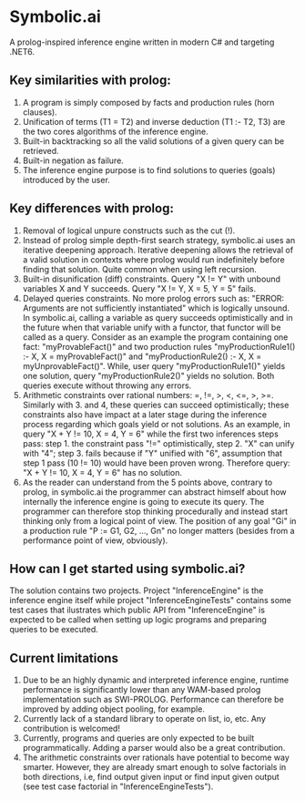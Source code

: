 # Symbolic.ai

A prolog-inspired inference engine written in modern C# and targeting .NET6.

## Key similarities with prolog:

1. A program is simply composed by facts and production rules (horn clauses).
2. Unification of terms (T1 = T2) and inverse deduction (T1 :- T2, T3) are the two cores algorithms of the inference engine.
3. Built-in backtracking so all the valid solutions of a given query can be retrieved.
4. Built-in negation as failure.
5. The inference engine purpose is to find solutions to queries (goals) introduced by the user.

## Key differences with prolog:

1. Removal of logical unpure constructs such as the cut (!).
2. Instead of prolog simple depth-first search strategy, symbolic.ai uses an iterative deepening approach. Iterative deepening allows the retrieval of a valid solution in contexts where prolog would run indefinitely before finding that solution. Quite common when using left recursion.
3. Built-in disunification (diff) constraints. Query "X != Y" with unbound variables X and Y succeeds. Query "X != Y, X = 5, Y = 5" fails.
4. Delayed queries constraints. No more prolog errors such as: "ERROR: Arguments are not sufficiently instantiated" which is logically unsound. In symbolic.ai, calling a variable as query succeeds optimistically and in the future when that variable unify with a functor, that functor will be called as a query. Consider as an example the program containing one fact: "myProvableFact()" and two production rules "myProductionRule1() :- X, X = myProvableFact()" and "myProductionRule2() :- X, X = myUnprovableFact()". While, user query "myProductionRule1()" yields one solution, query "myProductionRule2()" yields no solution. Both queries execute without throwing any errors.
5. Arithmetic constraints over rational numbers: =, !=, >, <, <=, >, >=. Similarly with 3. and 4, these queries can succeed optimistically; these constraints also have impact at a later stage during the inference process regarding which goals yield or not solutions. As an example, in query "X + Y != 10, X = 4, Y = 6" while the first two inferences steps pass: step 1. the constraint pass "!=" optimistically, step 2. "X" can unify with "4"; step 3. fails because if "Y" unified with "6", assumption that step 1 pass (10 != 10) would have been proven wrong. Therefore query: "X + Y != 10, X = 4, Y = 6" has no solution.
6. As the reader can understand from the 5 points above, contrary to prolog, in symbolic.ai the programmer can abstract himself about how internally the inference engine is going to execute its query. The programmer can therefore stop thinking procedurally and instead start thinking only from a logical point of view. The position of any goal "Gi" in a production rule "P := G1, G2, ..., Gn" no longer matters (besides from a performance point of view, obviously).

## How can I get started using symbolic.ai?

The solution contains two projects. Project "InferenceEngine" is the inference engine itself while project "InferenceEngineTests" contains some test cases that ilustrates which public API from "InferenceEngine" is expected to be called when setting up logic programs and preparing queries to be executed.

## Current limitations

1. Due to be an highly dynamic and interpreted inference engine, runtime performance is significantly lower than any WAM-based prolog implementation such as SWI-PROLOG. Performance can therefore be improved by adding object pooling, for example.
2. Currently lack of a standard library to operate on list, io, etc. Any contribution is welcomed!
3. Currently, programs and queries are only expected to be built programmatically. Adding a parser would also be a great contribution.
4. The arithmetic constraints over rationals have potential to become way smarter. However, they are already smart enough to solve factorials in both directions, i.e, find output given input or find input given output (see test case factorial in "InferenceEngineTests").
